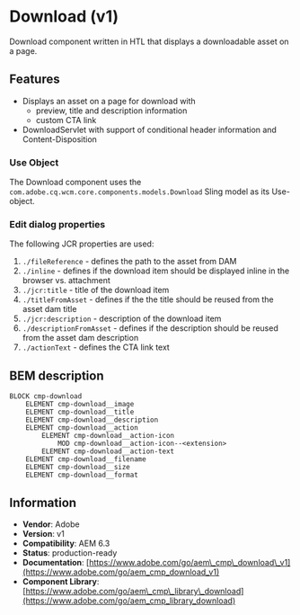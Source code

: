 <!--
Copyright 2019 Adobe Systems Incorporated

Licensed under the Apache License, Version 2.0 (the "License");
you may not use this file except in compliance with the License.
You may obtain a copy of the License at

    http://www.apache.org/licenses/LICENSE-2.0

Unless required by applicable law or agreed to in writing, software
distributed under the License is distributed on an "AS IS" BASIS,
WITHOUT WARRANTIES OR CONDITIONS OF ANY KIND, either express or implied.
See the License for the specific language governing permissions and
limitations under the License.
-->

Download (v1)
====
Download component written in HTL that displays a downloadable asset on a page.

## Features
* Displays an asset on a page for download with
    * preview, title and description information 
    * custom CTA link
* DownloadServlet with support of conditional header information and Content-Disposition

### Use Object
The Download component uses the `com.adobe.cq.wcm.core.components.models.Download` Sling model as its Use-object.

### Edit dialog properties
The following JCR properties are used:

1. `./fileReference` - defines the path to the asset from DAM
2. `./inline` - defines if the download item should be displayed inline in the browser vs. attachment
3. `./jcr:title` - title of the download item
4. `./titleFromAsset` - defines if the the title should be reused from the asset dam title
5. `./jcr:description` - description of the download item
6. `./descriptionFromAsset` - defines if the description should be reused from the asset dam description
7. `./actionText` - defines the CTA link text

## BEM description
```
BLOCK cmp-download
    ELEMENT cmp-download__image
    ELEMENT cmp-download__title
    ELEMENT cmp-download__description
    ELEMENT cmp-download__action
        ELEMENT cmp-download__action-icon
            MOD cmp-download__action-icon--<extension>
        ELEMENT cmp-download__action-text
    ELEMENT cmp-download__filename
    ELEMENT cmp-download__size
    ELEMENT cmp-download__format
```

## Information
* **Vendor**: Adobe
* **Version**: v1
* **Compatibility**: AEM 6.3
* **Status**: production-ready
* **Documentation**: [https://www.adobe.com/go/aem\_cmp\_download\_v1](https://www.adobe.com/go/aem_cmp_download_v1)
* **Component Library**: [https://www.adobe.com/go/aem\_cmp\_library\_download](https://www.adobe.com/go/aem_cmp_library_download)
